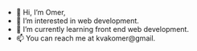 - 👋 Hi, I’m Omer,
- 👀 I’m interested in web development.
- 🌱 I’m currently learning front end web development.
- 📫 You can reach me at kvakomer@gmail.

<!---
kvakomer/kvakomer is a ✨ special ✨ repository because its `README.md` (this file) appears on your GitHub profile.
You can click the Preview link to take a look at your changes.
--->
